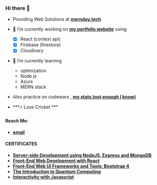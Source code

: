 ### Hi there 👋
- Providing Web Solutions at **[mernday.tech](https://mernday.tech)**

- 🔭 I’m currently working on **[my portfolio website](https://malik-portfolio.surge.sh)** 
    using
  - [X] React (context api)
  - [X] Firebase (firestore)
  - [X] Cloudinary
  
- 🌱 I’m currently learning
  - optimization
  - Node js
  - Azure
  - MERN stack

-  Also practice on codewars , **[my stats (not enough I know) ](https://www.codewars.com/users/SHAHARYAR1255/stats)**

- ***⚡ Love Cricket ***

 #### Reach Me: 
 
  - **[email](shaharyar.malik2000@gmail.com)**

#### CERTIFICATES

   - **[Server-side Development using NodeJS, Express and MongoDB](https://www.coursera.org/account/accomplishments/certificate/VRVDYX3FPL47)**
   - **[Front-End Web Development with React](https://www.coursera.org/account/accomplishments/certificate/NLZZNA3NJ9MG)**
   - **[Front-End Web UI Frameworks and Tools: Bootstrap 4](https://www.coursera.org/account/accomplishments/records/K4LZ6QMJXTQQ)**
   - **[The Introduction to Quantum Computing](https://www.coursera.org/account/accomplishments/certificate/AGTS2Z5CG9EB)**
   - **[Interactivity with Javascript](https://www.coursera.org/account/accomplishments/certificate/46KC7CBT5XYA)**

